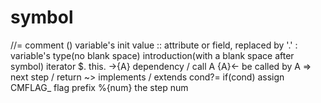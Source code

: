 # symbol
//=          comment
()           variable's init value
::           attribute or field, replaced by '.'
:            variable's type(no blank space)
             introduction(with a blank space after symbol)
             iterator
$.           this.
->{A}        dependency / call A
{A}<-        be called by A
=>           next step / return
~>           implements / extends
cond?=       if(cond) assign
CMFLAG_      flag prefix
%{num}       the step num